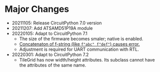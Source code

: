 # Major Changes

- 20211105: Release CircuitPython 7.0 version
- 20211207: Add ATSAMD51P19A module
- 20220105: Adapt to CircuitPython 7.1
  - The size of the firmware becomes smaler; native is enabled.
  - [Concatenaton of f-string (like `f"abc" f"def"`) causes error.](https://docs.micropython.org/en/latest/genrst/core_language.html)
  - Adjustment is required for UART communication with RTL.
- 20220301: Adapt to CircuitPython 7.2
  - TileGrid has now width/height attributes.  Its subclass cannot have the attributes of the same name.
